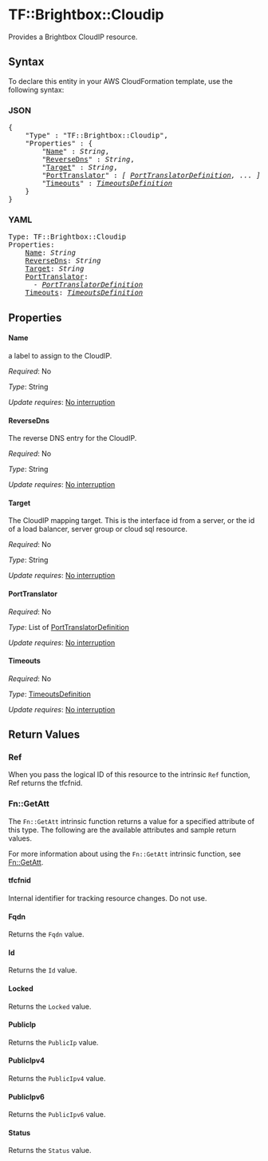 # TF::Brightbox::Cloudip

Provides a Brightbox CloudIP resource.

## Syntax

To declare this entity in your AWS CloudFormation template, use the following syntax:

### JSON

<pre>
{
    "Type" : "TF::Brightbox::Cloudip",
    "Properties" : {
        "<a href="#name" title="Name">Name</a>" : <i>String</i>,
        "<a href="#reversedns" title="ReverseDns">ReverseDns</a>" : <i>String</i>,
        "<a href="#target" title="Target">Target</a>" : <i>String</i>,
        "<a href="#porttranslator" title="PortTranslator">PortTranslator</a>" : <i>[ <a href="porttranslatordefinition.md">PortTranslatorDefinition</a>, ... ]</i>,
        "<a href="#timeouts" title="Timeouts">Timeouts</a>" : <i><a href="timeoutsdefinition.md">TimeoutsDefinition</a></i>
    }
}
</pre>

### YAML

<pre>
Type: TF::Brightbox::Cloudip
Properties:
    <a href="#name" title="Name">Name</a>: <i>String</i>
    <a href="#reversedns" title="ReverseDns">ReverseDns</a>: <i>String</i>
    <a href="#target" title="Target">Target</a>: <i>String</i>
    <a href="#porttranslator" title="PortTranslator">PortTranslator</a>: <i>
      - <a href="porttranslatordefinition.md">PortTranslatorDefinition</a></i>
    <a href="#timeouts" title="Timeouts">Timeouts</a>: <i><a href="timeoutsdefinition.md">TimeoutsDefinition</a></i>
</pre>

## Properties

#### Name

a label to assign to the CloudIP.

_Required_: No

_Type_: String

_Update requires_: [No interruption](https://docs.aws.amazon.com/AWSCloudFormation/latest/UserGuide/using-cfn-updating-stacks-update-behaviors.html#update-no-interrupt)

#### ReverseDns

The reverse DNS entry for the CloudIP.

_Required_: No

_Type_: String

_Update requires_: [No interruption](https://docs.aws.amazon.com/AWSCloudFormation/latest/UserGuide/using-cfn-updating-stacks-update-behaviors.html#update-no-interrupt)

#### Target

The CloudIP mapping target. This is the interface id from a server, or the id of a load balancer, server group or cloud sql resource.

_Required_: No

_Type_: String

_Update requires_: [No interruption](https://docs.aws.amazon.com/AWSCloudFormation/latest/UserGuide/using-cfn-updating-stacks-update-behaviors.html#update-no-interrupt)

#### PortTranslator

_Required_: No

_Type_: List of <a href="porttranslatordefinition.md">PortTranslatorDefinition</a>

_Update requires_: [No interruption](https://docs.aws.amazon.com/AWSCloudFormation/latest/UserGuide/using-cfn-updating-stacks-update-behaviors.html#update-no-interrupt)

#### Timeouts

_Required_: No

_Type_: <a href="timeoutsdefinition.md">TimeoutsDefinition</a>

_Update requires_: [No interruption](https://docs.aws.amazon.com/AWSCloudFormation/latest/UserGuide/using-cfn-updating-stacks-update-behaviors.html#update-no-interrupt)

## Return Values

### Ref

When you pass the logical ID of this resource to the intrinsic `Ref` function, Ref returns the tfcfnid.

### Fn::GetAtt

The `Fn::GetAtt` intrinsic function returns a value for a specified attribute of this type. The following are the available attributes and sample return values.

For more information about using the `Fn::GetAtt` intrinsic function, see [Fn::GetAtt](https://docs.aws.amazon.com/AWSCloudFormation/latest/UserGuide/intrinsic-function-reference-getatt.html).

#### tfcfnid

Internal identifier for tracking resource changes. Do not use.

#### Fqdn

Returns the <code>Fqdn</code> value.

#### Id

Returns the <code>Id</code> value.

#### Locked

Returns the <code>Locked</code> value.

#### PublicIp

Returns the <code>PublicIp</code> value.

#### PublicIpv4

Returns the <code>PublicIpv4</code> value.

#### PublicIpv6

Returns the <code>PublicIpv6</code> value.

#### Status

Returns the <code>Status</code> value.


